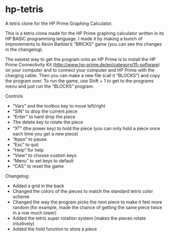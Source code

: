 # hp-tetris
A tetris clone for the HP Prime Graphing Calculator.

This is a tetris clone made for the HP Prime graphing calculator written in its HP BASIC programming language. I made it by making a bunch of improvements to Kevin Barbier’s “BRICKS” game (you can see the changes in the changelog). 

The easiest way to get the program onto an HP Prime is to install the HP Prime Connectivity Kit (http://www.hp-prime.de/en/category/15-software) on your computer and to connect your computer and HP Prime with the charging cable. Then you can make a new file (call it “BLOCKS”) and copy the program over. To run the game, use Shift + 1 to get to the programs menu and just run the “BLOCKS” program.

Controls
  - “Vars” and the toolbox key to move left/right
  - “SIN” to drop the current piece
  - “Enter” to hard drop the piece
  - The delete key to rotate the piece
  - “X<sup>y</sup>” (the power key) to hold the piece (you can only hold a piece once each time you get a new piece)
  - “Apps” to pause
  - “Esc” to quit
  - “Help” for help
  - “View” to choose custom keys
  - “Menu” to set keys to default
  - “CAS” to reset the game

Changelog:
  - Added a grid in the back
  - Changed the colors of the pieces to match the standard tetris color scheme
  - Changed the way the program picks the next piece to make it feel more random (for example, made the chance of getting the same piece twice in a row much lower) 
  - Added the tetris super rotation system (makes the pieces rotate intuitively)
  - Added the hold function to store a piece
